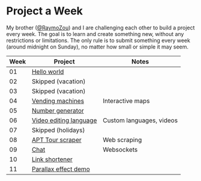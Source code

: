# Project a Week

My brother ([@RaymoZou](https://github.com/RaymoZou)) and I are challenging each other to build a project every week. The goal is to learn and create something new, without any restrictions or limitations. The only rule is to submit something every week (around midnight on Sunday), no matter how small or simple it may seem.

| Week | Project | Notes |
| ---- | ------- | ----- |
| 01   | [Hello world](/01_hello-world/) | 
| 02   | Skipped (vacation) |
| 03   | Skipped (vacation) |
| 04   | [Vending machines](/04_vending_machines/) | Interactive maps |
| 05   | [Number generator](/05_numbers/) |
| 06   | [Video editing language](/06_video-editing-language/) | Custom languages, videos |
| 07   | Skipped (holidays) |
| 08   | [APT Tour scraper](/08_apt-tour-scraper/) | Web scraping |
| 09   | [Chat](/09_chat/) | Websockets |
| 10   | [Link shortener](/10_url-shortener/) |
| 11   | [Parallax effect demo](/11_parallax-effect/) |
